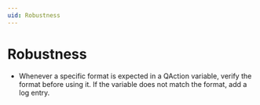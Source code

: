 ```yaml
---
uid: Robustness
---
```


# Robustness

- Whenever a specific format is expected in a QAction variable, verify the format before using it. If the variable does not match the format, add a log entry.
